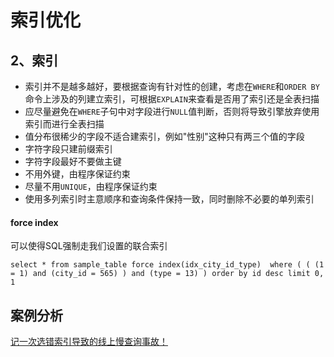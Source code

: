 # 索引优化



## 2、索引

- 索引并不是越多越好，要根据查询有针对性的创建，考虑在`WHERE`和`ORDER BY`命令上涉及的列建立索引，可根据`EXPLAIN`来查看是否用了索引还是全表扫描
- 应尽量避免在`WHERE`子句中对字段进行`NULL`值判断，否则将导致引擎放弃使用索引而进行全表扫描
- 值分布很稀少的字段不适合建索引，例如"性别"这种只有两三个值的字段
- 字符字段只建前缀索引
- 字符字段最好不要做主键
- 不用外键，由程序保证约束
- 尽量不用`UNIQUE`，由程序保证约束
- 使用多列索引时主意顺序和查询条件保持一致，同时删除不必要的单列索引





#### force index

可以使得SQL强制走我们设置的联合索引

```
select * from sample_table force index(idx_city_id_type)  where ( ( (1 = 1) and (city_id = 565) ) and (type = 13) ) order by id desc limit 0, 1
```





## 案例分析

[记一次选错索引导致的线上慢查询事故！](https://mp.weixin.qq.com/s?__biz=Mzg2OTA0Njk0OA==&mid=2247495365&idx=2&sn=e8538d6063b4e92b04decf51d11fcd9a&chksm=cea1a10ef9d628184444af80863164d20b4f4551a353b2c8c80efca4539d7d881caa97e6985c&scene=126&sessionid=1606181066&key=faf735c93fd1e4a42d89709f79e654526a2284f7964e2f77d07af6234a71c66e654f950077ec89f65e43a701535d6f8ed8c6f1257e79d05ece49aef07f850415ad198f73bd2bc6a2431815b4a0e7a4b9bae50325df9b81685e03971e3308d39997cc89ce25bf2c891b0bb5422106e0d150188fbc57466dfe049ae03c602e2d1e&ascene=1&uin=MTg5MjE1NTkyOQ%3D%3D&devicetype=Windows+10+x64&version=6300002f&lang=zh_CN&exportkey=A5oRJm%2F7ul27PEG%2F8pgRvk8%3D&pass_ticket=41sxZXxZUgka8x4MiTXRokAKexbmmcQcaFZAjNoJ7KPgVHGzLZa6YN%2BPe86MmRAe&wx_header=0)
